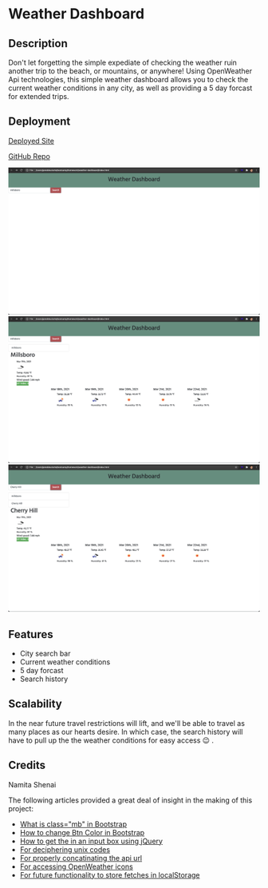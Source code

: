 # Weather Dashboard

## Description
Don't let forgetting the simple expediate of checking the weather ruin another trip to the beach, or mountains, or anywhere! Using OpenWeather Api technologies, this simple weather dashboard allows you to check the current weather conditions in any city, as well as providing a 5 day forcast for extended trips. 


## Deployment

[Deployed Site](https://jareddeuriarte.github.io/weather-dashboard/)

[GitHub Repo](https://github.com/jareddeuriarte/weather-dashboard)


![Page showing city to be searched.](assets/images/screenshot1.png)
![Page showing current weather conditions and 5 day forcast.](assets/images/screenshot2.png)
![Page showing new search with current weather conditions and 5 day forcast and search history.](assets/images/screenshot3.png)


## Features
- City search bar 
- Current weather conditions
- 5 day forcast
- Search history

## Scalability
In the near future travel restrictions will lift, and we'll be able to travel as many places as our hearts desire. In which case, the search history will have to pull up the the weather conditions for easy access 😉 . 


## Credits
Namita Shenai 

The following articles provided a great deal of insight in the making of this project:

- [What is class="mb" in Bootstrap](https://stackoverflow.com/questions/41574776/what-is-class-mb-0-in-bootstrap-4)
- [How to change Btn Color in Bootstrap](https://stackoverflow.com/questions/28261287/how-to-change-btn-color-in-bootstrap)
- [How to get the in an input box using jQuery](https://www.tutorialrepublic.com/faq/how-to-get-the-value-in-an-input-text-box-using-jquery.php)
- [For deciphering unix codes](https://www.epochconverter.com/)
- [For properly concatinating the api url](https://stackoverflow.com/questions/38872376/get-the-weather-for-cities-with-names-that-contain-spaces-using-openweathermap)
- [For accessing OpenWeather icons](https://stackoverflow.com/questions/44177417/how-to-display-openweathermap-weather-icon)
- [For future functionality to store fetches in localStorage](https://www.kirupa.com/html5/storing_and_retrieving_an_array_from_local_storage.htm)